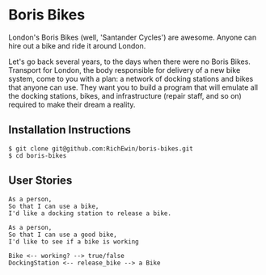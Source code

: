 # Boris Bikes

London's Boris Bikes (well, 'Santander Cycles') are awesome. Anyone can hire out a bike and ride it around London.

Let's go back several years, to the days when there were no Boris Bikes. Transport for London, the body responsible for delivery of a new bike system, come to you with a plan: a network of docking stations and bikes that anyone can use. They want you to build a program that will emulate all the docking stations, bikes, and infrastructure (repair staff, and so on) required to make their dream a reality.

## Installation Instructions 

```
$ git clone git@github.com:RichEwin/boris-bikes.git
$ cd boris-bikes
```

## User Stories

```
As a person,
So that I can use a bike,
I'd like a docking station to release a bike.

As a person,
So that I can use a good bike,
I'd like to see if a bike is working
```
```
Bike <-- working? --> true/false
DockingStation <-- release_bike --> a Bike
```
